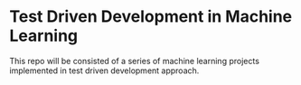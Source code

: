 # Test Driven Development in Machine Learning

This repo will be consisted of a series of machine learning projects implemented in test driven development approach.